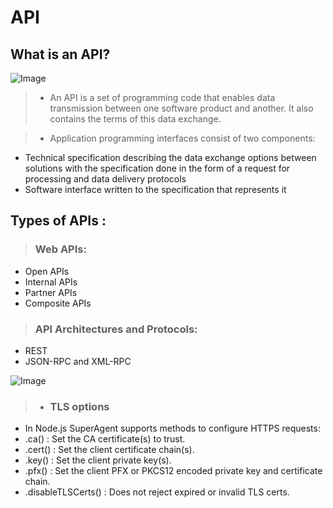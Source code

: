 # API
## What is an API?
![Image](https://www.wrike.com/blog/content/uploads/2019/05/Application-Programming-Interface-API-Explained-1.jpg)

> - An API is a set of programming code that enables data transmission between one software product and another. It also contains the terms of this data exchange.

> - Application programming interfaces consist of two components:
 - Technical specification describing the data exchange options between solutions with the specification done in the form of a request for processing and data delivery protocols
 - Software interface written to the specification that represents it

## Types of APIs :
> ### Web APIs:
- Open APIs
- Internal APIs
- Partner APIs
- Composite APIs
> ### API Architectures and Protocols:
- REST
- JSON-RPC and XML-RPC



![Image](https://portswigger.net/cms/images/2f/4a/d2b2-article-200319-tls-body-text.jpg)

> - ### TLS options
 -	In Node.js SuperAgent supports methods to configure HTTPS requests:
 -	.ca() : Set the CA certificate(s) to trust.
 -	.cert() : Set the client certificate chain(s).
 -	.key() : Set the client private key(s).
 -	.pfx() : Set the client PFX or PKCS12 encoded private key and certificate chain.
 -	.disableTLSCerts() : Does not reject expired or invalid TLS certs.

